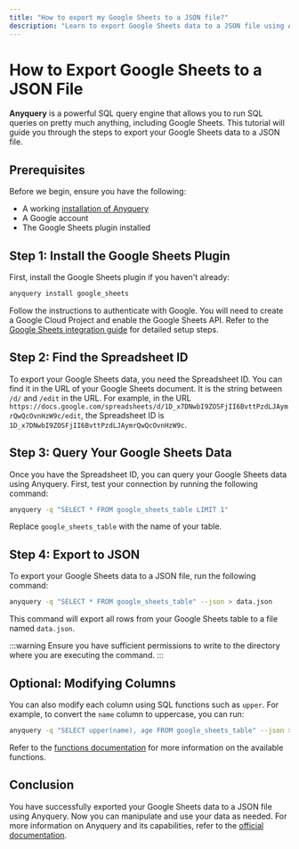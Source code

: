 ```yaml
---
title: "How to export my Google Sheets to a JSON file?"
description: "Learn to export Google Sheets data to a JSON file using Anyquery. Follow steps to install the plugin, find your Spreadsheet ID, query data, and export it to JSON."
---
```


# How to Export Google Sheets to a JSON File

**Anyquery** is a powerful SQL query engine that allows you to run SQL queries on pretty much anything, including Google Sheets. This tutorial will guide you through the steps to export your Google Sheets data to a JSON file.

## Prerequisites

Before we begin, ensure you have the following:

- A working [installation of Anyquery](https://anyquery.dev/docs/#installation)
- A Google account
- The Google Sheets plugin installed

## Step 1: Install the Google Sheets Plugin

First, install the Google Sheets plugin if you haven't already:

```bash
anyquery install google_sheets
```

Follow the instructions to authenticate with Google. You will need to create a Google Cloud Project and enable the Google Sheets API. Refer to the [Google Sheets integration guide](https://anyquery.dev/integrations/google_sheets) for detailed setup steps.

## Step 2: Find the Spreadsheet ID

To export your Google Sheets data, you need the Spreadsheet ID. You can find it in the URL of your Google Sheets document. It is the string between `/d/` and `/edit` in the URL. For example, in the URL `https://docs.google.com/spreadsheets/d/1D_x7DNwbI9ZOSFjII6BvttPzdLJAymrQwQcOvnHzW9c/edit`, the Spreadsheet ID is `1D_x7DNwbI9ZOSFjII6BvttPzdLJAymrQwQcOvnHzW9c`.

## Step 3: Query Your Google Sheets Data

Once you have the Spreadsheet ID, you can query your Google Sheets data using Anyquery. First, test your connection by running the following command:

```bash
anyquery -q "SELECT * FROM google_sheets_table LIMIT 1"
```

Replace `google_sheets_table` with the name of your table.

## Step 4: Export to JSON

To export your Google Sheets data to a JSON file, run the following command:

```bash
anyquery -q "SELECT * FROM google_sheets_table" --json > data.json
```

This command will export all rows from your Google Sheets table to a file named `data.json`.

:::warning
Ensure you have sufficient permissions to write to the directory where you are executing the command.
:::

## Optional: Modifying Columns

You can also modify each column using SQL functions such as `upper`. For example, to convert the `name` column to uppercase, you can run:

```bash
anyquery -q "SELECT upper(name), age FROM google_sheets_table" --json > data.json
```

Refer to the [functions documentation](https://anyquery.dev/docs/reference/functions) for more information on the available functions.

## Conclusion

You have successfully exported your Google Sheets data to a JSON file using Anyquery. Now you can manipulate and use your data as needed. For more information on Anyquery and its capabilities, refer to the [official documentation](https://anyquery.dev/docs/).
